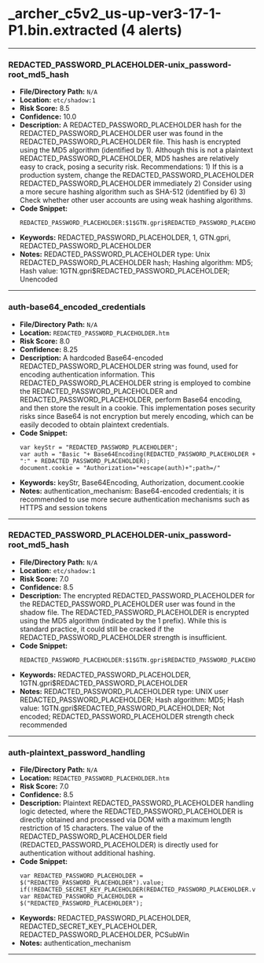 # _archer_c5v2_us-up-ver3-17-1-P1.bin.extracted (4 alerts)

---

### REDACTED_PASSWORD_PLACEHOLDER-unix_password-root_md5_hash

- **File/Directory Path:** `N/A`
- **Location:** `etc/shadow:1`
- **Risk Score:** 8.5
- **Confidence:** 10.0
- **Description:** A REDACTED_PASSWORD_PLACEHOLDER hash for the REDACTED_PASSWORD_PLACEHOLDER user was found in the REDACTED_PASSWORD_PLACEHOLDER file. This hash is encrypted using the MD5 algorithm (identified by $1$). Although this is not a plaintext REDACTED_PASSWORD_PLACEHOLDER, MD5 hashes are relatively easy to crack, posing a security risk. Recommendations: 1) If this is a production system, change the REDACTED_PASSWORD_PLACEHOLDER REDACTED_PASSWORD_PLACEHOLDER immediately 2) Consider using a more secure hashing algorithm such as SHA-512 (identified by $6$) 3) Check whether other user accounts are using weak hashing algorithms.
- **Code Snippet:**
  ```
  REDACTED_PASSWORD_PLACEHOLDER:$1$GTN.gpri$REDACTED_PASSWORD_PLACEHOLDER:15502:0:99999:7:::
  ```
- **Keywords:** REDACTED_PASSWORD_PLACEHOLDER, $1$, GTN.gpri, REDACTED_PASSWORD_PLACEHOLDER
- **Notes:** REDACTED_PASSWORD_PLACEHOLDER type: Unix REDACTED_PASSWORD_PLACEHOLDER hash; Hashing algorithm: MD5; Hash value: $1$GTN.gpri$REDACTED_PASSWORD_PLACEHOLDER; Unencoded

---
### auth-base64_encoded_credentials

- **File/Directory Path:** `N/A`
- **Location:** `REDACTED_PASSWORD_PLACEHOLDER.htm`
- **Risk Score:** 8.0
- **Confidence:** 8.25
- **Description:** A hardcoded Base64-encoded REDACTED_PASSWORD_PLACEHOLDER string was found, used for encoding authentication information. This REDACTED_PASSWORD_PLACEHOLDER string is employed to combine the REDACTED_PASSWORD_PLACEHOLDER and REDACTED_PASSWORD_PLACEHOLDER, perform Base64 encoding, and then store the result in a cookie. This implementation poses security risks since Base64 is not encryption but merely encoding, which can be easily decoded to obtain plaintext credentials.
- **Code Snippet:**
  ```
  var keyStr = "REDACTED_PASSWORD_PLACEHOLDER";
  var auth = "Basic "+ Base64Encoding(REDACTED_PASSWORD_PLACEHOLDER + ":" + REDACTED_PASSWORD_PLACEHOLDER);
  document.cookie = "Authorization="+escape(auth)+";path=/"
  ```
- **Keywords:** keyStr, Base64Encoding, Authorization, document.cookie
- **Notes:** authentication_mechanism: Base64-encoded credentials; it is recommended to use more secure authentication mechanisms such as HTTPS and session tokens

---
### REDACTED_PASSWORD_PLACEHOLDER-unix_password-root_md5_hash

- **File/Directory Path:** `N/A`
- **Location:** `etc/shadow:1`
- **Risk Score:** 7.0
- **Confidence:** 8.5
- **Description:** The encrypted REDACTED_PASSWORD_PLACEHOLDER for the REDACTED_PASSWORD_PLACEHOLDER user was found in the shadow file. The REDACTED_PASSWORD_PLACEHOLDER is encrypted using the MD5 algorithm (indicated by the $1$ prefix). While this is standard practice, it could still be cracked if the REDACTED_PASSWORD_PLACEHOLDER strength is insufficient.
- **Code Snippet:**
  ```
  REDACTED_PASSWORD_PLACEHOLDER:$1$GTN.gpri$REDACTED_PASSWORD_PLACEHOLDER:15502:0:99999:7:::
  ```
- **Keywords:** REDACTED_PASSWORD_PLACEHOLDER, $1$GTN.gpri$REDACTED_PASSWORD_PLACEHOLDER
- **Notes:** REDACTED_PASSWORD_PLACEHOLDER type: UNIX user REDACTED_PASSWORD_PLACEHOLDER; Hash algorithm: MD5; Hash value: $1$GTN.gpri$REDACTED_PASSWORD_PLACEHOLDER; Not encoded; REDACTED_PASSWORD_PLACEHOLDER strength check recommended

---
### auth-plaintext_password_handling

- **File/Directory Path:** `N/A`
- **Location:** `REDACTED_PASSWORD_PLACEHOLDER.htm`
- **Risk Score:** 7.0
- **Confidence:** 8.5
- **Description:** Plaintext REDACTED_PASSWORD_PLACEHOLDER handling logic detected, where the REDACTED_PASSWORD_PLACEHOLDER is directly obtained and processed via DOM with a maximum length restriction of 15 characters. The value of the REDACTED_PASSWORD_PLACEHOLDER field (REDACTED_PASSWORD_PLACEHOLDER) is directly used for authentication without additional hashing.
- **Code Snippet:**
  ```
  var REDACTED_PASSWORD_PLACEHOLDER = $("REDACTED_PASSWORD_PLACEHOLDER").value;
  if(!REDACTED_SECRET_KEY_PLACEHOLDER(REDACTED_PASSWORD_PLACEHOLDER.value))
  var REDACTED_PASSWORD_PLACEHOLDER = $("REDACTED_PASSWORD_PLACEHOLDER");
  ```
- **Keywords:** REDACTED_PASSWORD_PLACEHOLDER, REDACTED_SECRET_KEY_PLACEHOLDER, REDACTED_PASSWORD_PLACEHOLDER, PCSubWin
- **Notes:** authentication_mechanism

---
